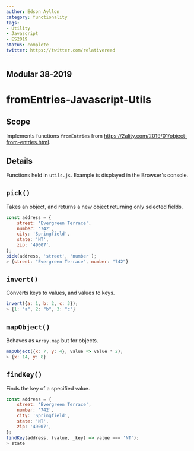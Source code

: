 ```yaml
---
author: Edson Ayllon
category: functionality
tags:
- Utility
- Javascript
- ES2019
status: complete
twitter: https://twitter.com/relativeread
---
```


## Modular 38-2019

# fromEntries-Javascript-Utils

## Scope

Implements functions `fromEntries` from https://2ality.com/2019/01/object-from-entries.html. 

## Details

Functions held in `utils.js`. Example is displayed in the Browser's console.

## `pick()`

Takes an object, and returns a new object returning only selected fields. 

```javascript
const address = {
    street: 'Evergreen Terrace',
    number: '742',
    city: 'Springfield',
    state: 'NT',
    zip: '49007',
};
pick(address, 'street', 'number');
> {street: "Evergreen Terrace", number: "742"}
```

## `invert()`

Converts keys to values, and values to keys. 

```javascript
invert({a: 1, b: 2, c: 3});
> {1: "a", 2: "b", 3: "c"}
```

## `mapObject()`

Behaves as `Array.map` but for objects. 

```javascript
mapObject({x: 7, y: 4}, value => value * 2);
> {x: 14, y: 8}
```

## `findKey()`

Finds the key of a specified value. 

```javascript
const address = {
    street: 'Evergreen Terrace',
    number: '742',
    city: 'Springfield',
    state: 'NT',
    zip: '49007',
};
findKey(address, (value, _key) => value === 'NT');
> state
```

